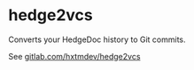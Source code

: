 # hedge2vcs

Converts your HedgeDoc history to Git commits.

See [gitlab.com/hxtmdev/hedge2vcs](https://gitlab.com/hxtmdev/hedge2vcs)
